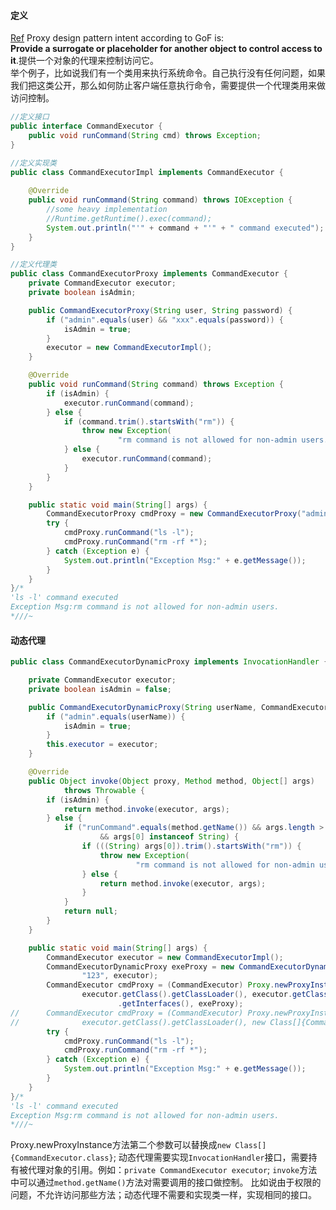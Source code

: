 
#### 定义
[Ref](https://www.journaldev.com/1572/proxy-design-pattern) Proxy design pattern intent according to GoF is:  
**Provide a surrogate or placeholder for another object to control access to it**.提供一个对象的代理来控制访问它。  
举个例子，比如说我们有一个类用来执行系统命令。自己执行没有任何问题，如果我们把这类公开，那么如何防止客户端任意执行命令，需要提供一个代理类用来做访问控制。
```Java
//定义接口
public interface CommandExecutor {
	public void runCommand(String cmd) throws Exception;
}

//定义实现类
public class CommandExecutorImpl implements CommandExecutor {
	
	@Override
	public void runCommand(String command) throws IOException {
		//some heavy implementation
		//Runtime.getRuntime().exec(command);
		System.out.println("'" + command + "'" + " command executed");
	}
}

//定义代理类
public class CommandExecutorProxy implements CommandExecutor {
	private CommandExecutor executor;
	private boolean isAdmin;

	public CommandExecutorProxy(String user, String password) {
		if ("admin".equals(user) && "xxx".equals(password)) {
			isAdmin = true;
		}
		executor = new CommandExecutorImpl();
	}

	@Override
	public void runCommand(String command) throws Exception {
		if (isAdmin) {
			executor.runCommand(command);
		} else {
			if (command.trim().startsWith("rm")) {
				throw new Exception(
						"rm command is not allowed for non-admin users.");
			} else {
				executor.runCommand(command);
			}
		}
	}

	public static void main(String[] args) {
		CommandExecutorProxy cmdProxy = new CommandExecutorProxy("admin", "ee");
		try {
			cmdProxy.runCommand("ls -l");
			cmdProxy.runCommand("rm -rf *");
		} catch (Exception e) {
			System.out.println("Exception Msg:" + e.getMessage());
		}
	}
}/*
'ls -l' command executed
Exception Msg:rm command is not allowed for non-admin users.
*///~
```

#### 动态代理
```Java
public class CommandExecutorDynamicProxy implements InvocationHandler {

	private CommandExecutor executor;
	private boolean isAdmin = false;

	public CommandExecutorDynamicProxy(String userName, CommandExecutor executor) {
		if ("admin".equals(userName)) {
			isAdmin = true;
		}
		this.executor = executor;
	}

	@Override
	public Object invoke(Object proxy, Method method, Object[] args)
			throws Throwable {
		if (isAdmin) {
			return method.invoke(executor, args);
		} else {
			if ("runCommand".equals(method.getName()) && args.length > 0
					&& args[0] instanceof String) {
				if (((String) args[0]).trim().startsWith("rm")) {
					throw new Exception(
							"rm command is not allowed for non-admin users.");
				} else {
					return method.invoke(executor, args);
				}
			}
			return null;
		}
	}

	public static void main(String[] args) {
		CommandExecutor executor = new CommandExecutorImpl();
		CommandExecutorDynamicProxy exeProxy = new CommandExecutorDynamicProxy(
				"123", executor);
		CommandExecutor cmdProxy = (CommandExecutor) Proxy.newProxyInstance(
				executor.getClass().getClassLoader(), executor.getClass()
						.getInterfaces(), exeProxy);
//		CommandExecutor cmdProxy = (CommandExecutor) Proxy.newProxyInstance(
//				executor.getClass().getClassLoader(), new Class[]{CommandExecutor.class}, exeProxy);
		try {
			cmdProxy.runCommand("ls -l");
			cmdProxy.runCommand("rm -rf *");
		} catch (Exception e) {
			System.out.println("Exception Msg:" + e.getMessage());
		}
	}
}/*
'ls -l' command executed
Exception Msg:rm command is not allowed for non-admin users.
*///~
```
Proxy.newProxyInstance方法第二个参数可以替换成`new Class[]{CommandExecutor.class}`; 动态代理需要实现`InvocationHandler`接口，需要持有被代理对象的引用。例如：`private CommandExecutor executor`; `invoke`方法中可以通过`method.getName()`方法对需要调用的接口做控制。
比如说由于权限的问题，不允许访问那些方法；动态代理不需要和实现类一样，实现相同的接口。

